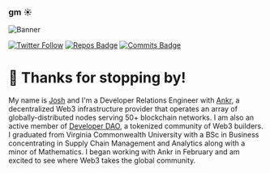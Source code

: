### gm ☀️

![Banner](https://ipfs.io/ipfs/bafybeigc5uaemz3wke2x3cfwdhirkd6pt3zwkvnj7vbt5kd5ynvtnsnuzu/github%20banner-01.png)

[![Twitter Follow](https://img.shields.io/twitter/follow/JoshCStein?color=15307B&label=Follow%20Me%20On%20Twitter&style=for-the-badge)](https://twitter.com/intent/follow?screen_name=JoshCStein)
[![Repos Badge](https://badges.pufler.dev/repos/jcstein?color=CBA200&style=for-the-badge)](https://badges.pufler.dev)
[![Commits Badge](https://badges.pufler.dev/commits/all/jcstein?color=CBA200&style=for-the-badge)](https://badges.pufler.dev)

# 👋 Thanks for stopping by!

My name is [Josh](https://joshcs.xyz) and I'm a Developer Relations Engineer with [Ankr](https://ankr.com), a decentralized Web3 infrastructure provider that operates an array of globally-distributed nodes serving 50+ blockchain networks. I am also an active member of [Developer DAO](https://developerdao.com), a tokenized community of Web3 builders. I graduated from Virginia Commonwealth University with a BSc in Business concentrating in Supply Chain Management and Analytics along with a minor of Mathematics. I began working with Ankr in February and am excited to see where Web3 takes the global community.
